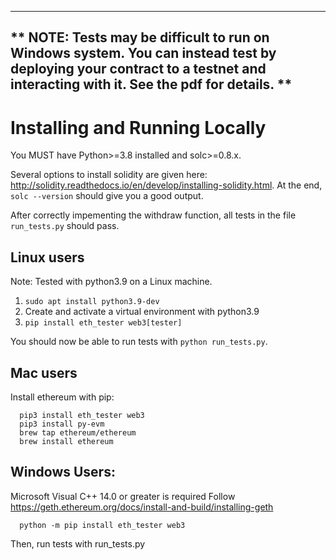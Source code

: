 ----------------------------------------------------------------
** NOTE: Tests may be difficult to run on Windows system. You can instead test by deploying your contract to a testnet and interacting with it. See the pdf for details. **
----------------------------------------------------------------

# Installing and Running Locally

You MUST have Python>=3.8 installed and solc>=0.8.x.

Several options to install solidity are given here: http://solidity.readthedocs.io/en/develop/installing-solidity.html. At the end, ```solc --version``` should give you a good output.

After correctly impementing the withdraw function, all tests in the file `run_tests.py` should pass.

## Linux users

Note: Tested with python3.9 on a Linux machine.

1. `sudo apt install python3.9-dev`
2. Create and activate a virtual environment with python3.9
3. `pip install eth_tester web3[tester]`

You should now be able to run tests with `python run_tests.py`.

## Mac users

Install ethereum with pip:
```
  pip3 install eth_tester web3
  pip3 install py-evm
  brew tap ethereum/ethereum
  brew install ethereum
```
## Windows Users:

Microsoft Visual C++ 14.0 or greater is required
Follow https://geth.ethereum.org/docs/install-and-build/installing-geth
```
  python -m pip install eth_tester web3
```

Then, run tests with run_tests.py

